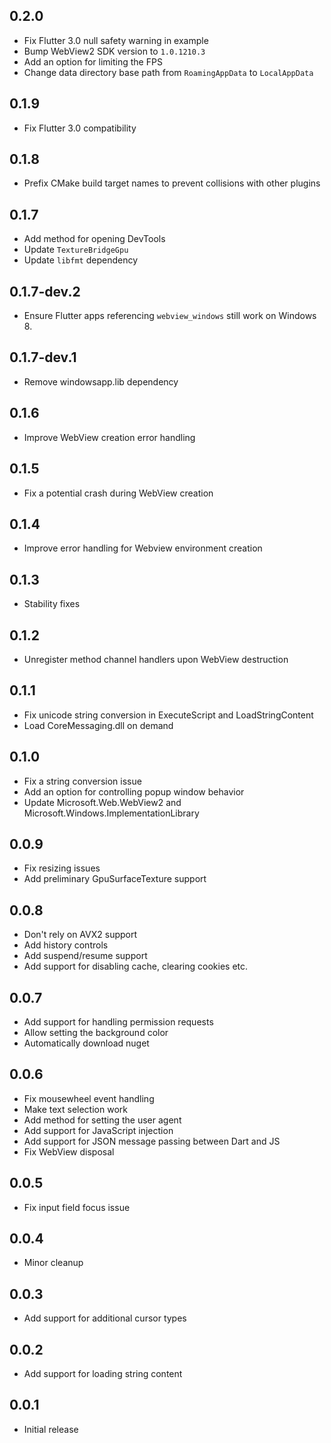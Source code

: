 ## 0.2.0

* Fix Flutter 3.0 null safety warning in example
* Bump WebView2 SDK version to `1.0.1210.3`
* Add an option for limiting the FPS
* Change data directory base path from `RoamingAppData` to `LocalAppData`

## 0.1.9

* Fix Flutter 3.0 compatibility

## 0.1.8

* Prefix CMake build target names to prevent collisions with other plugins

## 0.1.7

* Add method for opening DevTools
* Update `TextureBridgeGpu`
* Update `libfmt` dependency

## 0.1.7-dev.2

* Ensure Flutter apps referencing `webview_windows` still work on Windows 8.

## 0.1.7-dev.1

* Remove windowsapp.lib dependency

## 0.1.6

* Improve WebView creation error handling

## 0.1.5

* Fix a potential crash during WebView creation

## 0.1.4

* Improve error handling for Webview environment creation

## 0.1.3

* Stability fixes

## 0.1.2

* Unregister method channel handlers upon WebView destruction

## 0.1.1

* Fix unicode string conversion in ExecuteScript and LoadStringContent
* Load CoreMessaging.dll on demand

## 0.1.0

* Fix a string conversion issue
* Add an option for controlling popup window behavior
* Update Microsoft.Web.WebView2 and Microsoft.Windows.ImplementationLibrary

## 0.0.9

* Fix resizing issues
* Add preliminary GpuSurfaceTexture support

## 0.0.8

* Don't rely on AVX2 support
* Add history controls
* Add suspend/resume support
* Add support for disabling cache, clearing cookies etc.

## 0.0.7

* Add support for handling permission requests
* Allow setting the background color
* Automatically download nuget

## 0.0.6

* Fix mousewheel event handling
* Make text selection work
* Add method for setting the user agent
* Add support for JavaScript injection
* Add support for JSON message passing between Dart and JS
* Fix WebView disposal

## 0.0.5

* Fix input field focus issue

## 0.0.4

* Minor cleanup

## 0.0.3

* Add support for additional cursor types

## 0.0.2

* Add support for loading string content

## 0.0.1

* Initial release
